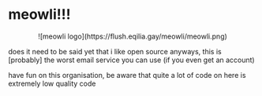 # meowli!!!

<p align="center">
    ![meowli logo](https://flush.eqilia.gay/meowli/meowli.png)
</p>

does it need to be said yet that i like open source
anyways, this is [probably] the worst email service you can use (if you even get an account)

have fun on this organisation, be aware that quite a lot of code on here is extremely low quality code

